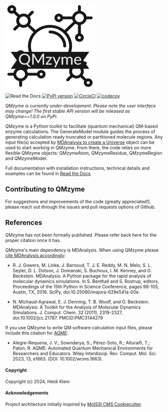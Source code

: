 
![](logo.png)

![Read the Docs](https://img.shields.io/readthedocs/hklem-qmzyme-documentation)
[![PyPI version](https://badge.fury.io/py/QMzyme.svg)](https://badge.fury.io/py/QMzyme)
[![CircleCI](https://dl.circleci.com/status-badge/img/circleci/LRUEotncYnASivTi54FASD/DM24Fo4B8Af3VgC59vNCCx/tree/main.svg?style=shield)](https://dl.circleci.com/status-badge/redirect/circleci/LRUEotncYnASivTi54FASD/DM24Fo4B8Af3VgC59vNCCx/tree/main)
[![codecov](https://codecov.io/gh/hklem/QMzyme/graph/badge.svg?token=5PISDUT85W)](https://codecov.io/gh/hklem/QMzyme)

*QMzyme is currently under-development. Please note the user interface may change! The first stable API version will be released as QMzyme==1.0.0 on PyPi.*

QMzyme is a Python toolkit to facilitate (quantum mechanical) QM-based enzyme calculations. The GenerateModel module guides the process of generating calculation ready truncated or partitioned molecule regions. Any input file(s) accepted by [MDAnalysis to create a Universe](https://userguide.mdanalysis.org/stable/universe.html) object can be used to start working in QMzyme. From there, the code relies on more flexible QMzyme objects: QMzymeAtom, QMzymeResidue, QMzymeRegion and QMzymeModel. 

Full documentation with installation instructions, technical details and examples can be found in [Read the Docs](https://hklem-qmzyme-documentation.readthedocs.io).

## Contributing to QMzyme
For suggestions and improvements of the code (greatly appreciated!), please reach out through the issues and pull requests options of Github.  

## References

QMzyme has not been formally published. Please refer back here for the proper citation once it has.

QMzyme's main dependency is MDAnalysis. When using QMzyme please [cite MDAnalysis accordingly](https://www.mdanalysis.org/pages/citations/):

* R. J. Gowers, M. Linke, J. Barnoud, T. J. E. Reddy, M. N. Melo, S. L. Seyler, D. L. Dotson, J. Domanski, S. Buchoux, I. M. Kenney, and O. Beckstein. MDAnalysis: A Python package for the rapid analysis of molecular dynamics simulations. In S. Benthall and S. Rostrup, editors, Proceedings of the 15th Python in Science Conference, pages 98-105, Austin, TX, 2016. SciPy, doi:10.25080/majora-629e541a-00e.

* N. Michaud-Agrawal, E. J. Denning, T. B. Woolf, and O. Beckstein. MDAnalysis: A Toolkit for the Analysis of Molecular Dynamics Simulations. J. Comput. Chem. 32 (2011), 2319-2327, doi:10.1002/jcc.21787. PMCID:PMC3144279

If you use QMzyme to write QM software calculation input files, please include this citation for [AQME](https://aqme.readthedocs.io/en/latest/):  

* Alegre-Requena, J. V.; Sowndarya, S.; Pérez-Soto, R.; Alturaifi, T.; Paton, R. AQME: Automated Quantum Mechanical Environments for Researchers and Educators. Wiley Interdiscip. Rev. Comput. Mol. Sci. 2023, 13, e1663. (DOI: 10.1002/wcms.1663).  


#### Copyright
Copyright (c) 2024, Heidi Klem

#### Acknowledgements
Project architecture initially inspired by [MolSSI CMS Cookiecutter](https://github.com/molssi/cookiecutter-cms).
